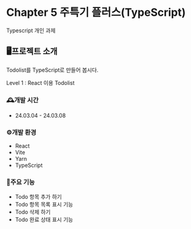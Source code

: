 # Chapter 5 주특기 플러스(TypeScript)
Typescript 개인 과제

## 🖥️프로젝트 소개
Todolist를 TypeScript로 만들어 봅시다.

Level 1 : React 이용 Todolist

### 🕰️개발 시간
- 24.03.04 - 24.03.08

### ⚙️개발 환경
- React
- Vite
- Yarn
- TypeScript

### 📌주요 기능
- Todo 항목 추가 하기
- Todo 항목 목록 표시 기능
- Todo 삭제 하기
- Todo 완료 상태 표시 기능
